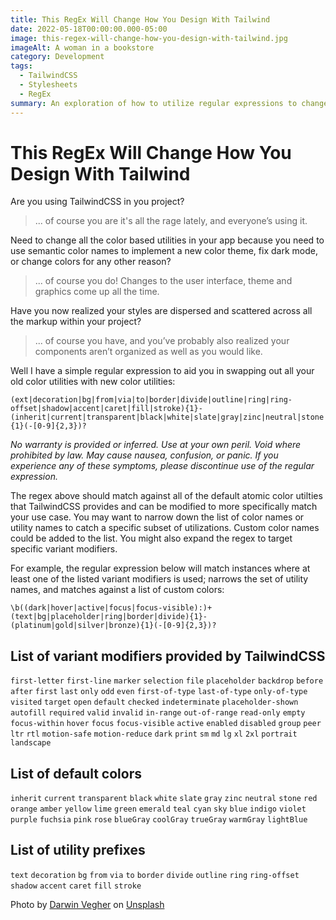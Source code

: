 ```yaml
---
title: This RegEx Will Change How You Design With Tailwind
date: 2022-05-18T00:00:00.000-05:00
image: this-regex-will-change-how-you-design-with-tailwind.jpg
imageAlt: A woman in a bookstore
category: Development
tags:
  - TailwindCSS
  - Stylesheets
  - RegEx
summary: An exploration of how to utilize regular expressions to change the design of your website when using TailwindCSS.
---
```


# This RegEx Will Change How You Design With Tailwind

Are you using TailwindCSS in you project?

> ... of course you are it's all the rage lately, and everyone’s using it.

Need to change all the color based utilities in your app because you need to use semantic color names to implement a new color theme, fix dark mode, or change colors for any other reason?

> ... of course you do! Changes to the user interface, theme and graphics come up all the time.

Have you now realized your styles are dispersed and scattered across all the markup within your project?

> ... of course you have, and you’ve probably also realized your components aren’t organized as well as you would like.

Well I have a simple regular expression to aid you in swapping out all your old color utilities with new color utilities:

~~~regex
(ext|decoration|bg|from|via|to|border|divide|outline|ring|ring-offset|shadow|accent|caret|fill|stroke){1}-(inherit|current|transparent|black|white|slate|gray|zinc|neutral|stone|red|orange|amber|yellow|lime|green|emerald|teal|cyan|sky|blue|indigo|violet|purple|fuchsia|pink|rose|blueGray|coolGray|trueGray|warmGray|lightBlue){1}(-[0-9]{2,3})?
~~~
*No warranty is provided or inferred. Use at your own peril. Void where prohibited by law. May cause nausea, confusion, or panic. If you experience any of these symptoms, please discontinue use of the regular expression.*

The regex above should match against all of the default atomic color utilties that TailwindCSS provides and can be modified to more specifically match your use case. You may want to narrow down the list of color names or utility names to catch a specific subset of utilizations. Custom color names could be added to the list. You might also expand the regex to target specific variant modifiers.

For example, the regular expression below will match instances where at least one of the listed variant modifiers is used; narrows the set of utility names, and matches against a list of custom colors:

~~~regex
\b((dark|hover|active|focus|focus-visible):)+(text|bg|placeholder|ring|border|divide){1}-(platinum|gold|silver|bronze){1}(-[0-9]{2,3})?
~~~

## List of variant modifiers provided by TailwindCSS

`first-letter` `first-line` `marker` `selection` `file` `placeholder` `backdrop` `before` `after` `first` `last` `only` `odd` `even` `first-of-type` `last-of-type` `only-of-type` `visited` `target` `open` `default` `checked` `indeterminate` `placeholder-shown` `autofill` `required` `valid` `invalid` `in-range` `out-of-range` `read-only` `empty` `focus-within` `hover` `focus` `focus-visible` `active` `enabled` `disabled` `group` `peer` `ltr` `rtl` `motion-safe` `motion-reduce` `dark` `print` `sm` `md` `lg` `xl` `2xl` `portrait` `landscape`

## List of default colors

`inherit` `current` `transparent` `black` `white` `slate` `gray` `zinc` `neutral` `stone` `red` `orange` `amber` `yellow` `lime` `green` `emerald` `teal` `cyan` `sky` `blue` `indigo` `violet` `purple` `fuchsia` `pink` `rose` `blueGray` `coolGray` `trueGray` `warmGray` `lightBlue`

## List of utility prefixes

`text` `decoration` `bg` `from` `via` `to` `border` `divide` `outline` `ring` `ring-offset` `shadow` `accent` `caret` `fill` `stroke`

Photo by <a href="https://unsplash.com/@darwiiiin?utm_source=unsplash&utm_medium=referral&utm_content=creditCopyText">Darwin Vegher</a> on <a href="https://unsplash.com/s/photos/clutter?utm_source=unsplash&utm_medium=referral&utm_content=creditCopyText">Unsplash</a>

